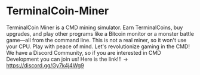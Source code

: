 # TerminalCoin-Miner
TerminalCoin Miner is a CMD mining simulator. Earn TerminalCoins, buy upgrades, and play other programs like a Bitcoin monitor or a monster battle game—all from the command line. This is not a real miner, so it won't use your CPU. Play with peace of mind. Let's revolutionize gaming in the CMD! 
We have a Discord Community, so if you are interested in CMD Development you can join us! Here is the link!!!
-> https://discord.gg/Gy7k4j4Wg9
